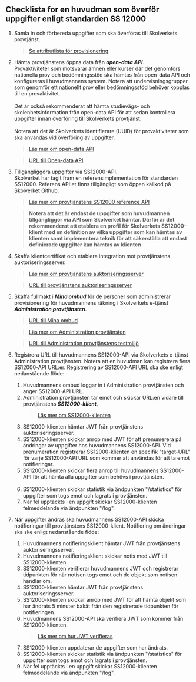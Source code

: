 ## Checklista for en huvudman som överför uppgifter enligt standarden SS 12000

1. Samla in och förbereda uppgifter som ska överföras till Skolverkets provtjänst.
   >[Se attributlista för provisionering](https://www.skolverket.se/download/18.3c0656d5188bc287d51332f/1688496183174/Uppgifter%20vid%20maskin-till-maskin%20provisionering%20v0.3_23-07-03.pdf).
2. Hämta provtjänstens öppna data från _**open-data API**_.<br />
   Provaktiviteter som motsvarar ämnen eller kurser där det genomförs nationella prov och bedömningsstöd ska
   hämtas från open-data API och konfigureras i huvudmannens system. Notera att undervisningsgrupper som genomför
   ett nationellt prov eller bedömningsstöd behöver kopplas till en provaktivitet.<br /><br />
   Det är också rekommenderat att hämta studievägs- och skolenhetsinformation från open-data API för att sedan
   kontrollera uppgifter innan överföring till Skolverkets provtjänst.<br /><br />
   Notera att det är Skolverkets identifierare (UUID) för provaktiviteter som ska användas vid
   överföring av uppgifter.
   >[Läs mer om open-data API](../open-data-api/README.md)

   >[URL till Open-data API](https://api-pre.skolverket.se/dnp/iga/open-data/swagger-ui.html)
3. Tillgängliggöra uppgifter via SS12000-API.<br />
   Skolverket har tagit fram en referensimplementation för standarden
   SS12000. Referens API:et finns tillgängligt som öppen källkod på Skolverket Github.
   >[Läs mer om provtjänstens SS12000 reference API](https://github.com/skolverket/dnp-ss12000-reference-api)

   >**Notera att det är endast de uppgifter som huvudmannen tillgängliggör via API som Skolverket hämtar. Därför
   är det rekommenderat att etablera en profil för Skolverkets SS12000-klient med en definition av vilka uppgifter
   som kan hämtas av klienten samt implementera teknik för att säkerställa att endast definierade uppgifter kan
   hämtas av klienten**
4. Skaffa klientcertifikat och etablera integration mot provtjänstens auktoriseringsserver.
   >[Läs mer om provtjänstens auktoriseringsserver](../authentication-api/README.md)
   
   >[URL till provtjänstens auktoriseringsserver](https://nutid-auth-test.sunet.se/transaction)
5. Skaffa fullmakt i _**Mina ombud**_ för de personer som administrerar provisionering för huvudmannens räkning i
   Skolverkets e-tjänst _**Administration provtjänsten**_. 
   >[URL till Mina ombud](https://minaombud.se/)

   >[Läs mer om Administration provtjänsten](https://www.skolverket.se/skolverkets-e-tjanst-administration-provtjansten)

   >[URL till Administration provtjänstens testmiljö](https://administrationprovtjansten-pre.skolverket.se)

6. Registrera URL till huvudmannens SS12000-API via Skolverkets e-tjänst Administration provtjänsten. Notera att en
   huvudman kan registrera flera SS12000-API URL:er. Registrering av SS12000-API URL ska ske enligt nedanstående flöde:
   1. Huvudmannens ombud loggar in i Administration provtjänsten och anger SS12000-API URL.
   2. Administration provtjänsten tar emot och skickar URL:en vidare till provtjänstens _**SS12000-klient**_.
      >[Läs mer om SS12000-klienten](../ss12000-client/README.md)
   3. SS12000-klienten hämtar JWT från provtjänstens auktoriseringsserver.
   4. SS12000-klienten skickar anrop med JWT för att prenumerera på ändringar av uppgifter hos huvudmannens
      SS12000-API. Vid prenumeration registrerar SS12000-klienten en specifik "target-URL" för varje SS12000-API URL
      som kommer att användas för att ta emot notifieringar.
   5. SS12000-klienten skickar flera anrop till huvudmannens SS12000-API för att hämta alla uppgifter som behövs i
      provtjänsten.<br /><br />
   6. SS12000-klienten skickar statistik via ändpunkten "/statistics" för uppgifter som togs emot och lagrats i provtjänsten.
   7. När fel upptäckts i en uppgift skickar SS12000-klienten felmeddelande via ändpunkten "/log". 
7. När uppgifter ändras ska huvudmannens SS12000-API skicka notifieringar till provtjänstens SS12000-klient.
   Notifiering om ändringar ska ske enligt nedanstående flöde:
   1. Huvudmannens notifieringsklient hämtar JWT från provtjänstens auktoriseringsserver.
   2. Huvudmannens notifieringsklient skickar notis med JWT till SS12000-klienten.
   3. SS12000-klienten verifierar huvudmannens JWT och registrerar tidpunkten för när notisen togs emot och de
      objekt som notisen handlar om.
   4. SS12000-klienten hämtar JWT från provtjänstens auktoriseringsserver.
   5. SS12000-klienten skickar anrop med JWT för att hämta objekt som har ändrats 5 minuter bakåt från den
      registrerade tidpunkten för notifieringen.
   6. Huvudmannens SS12000-API ska verifiera JWT som kommer från SS12000-klienten.
      >[Läs mer om hur JWT verifieras](../authentication-api/README.md#verifiering-av-jwt-som-skickas-från-provtjänstens-ss12000-klient)
   7. SS12000-klienten uppdaterar de uppgifter som har ändrats.
   8. SS12000-klienten skickar statistik via ändpunkten "/statistics" för uppgifter som togs emot och lagrats i provtjänsten.
   9. När fel upptäckts i en uppgift skickar SS12000-klienten felmeddelande via ändpunkten "/log".